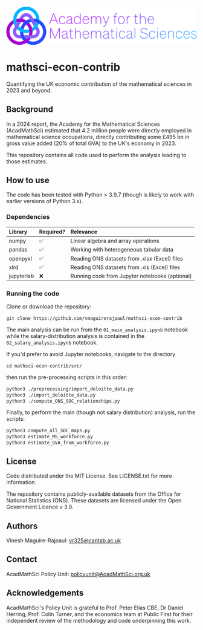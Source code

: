 ![](acadmathsci-logo.png)
# mathsci-econ-contrib
Quantifying the UK economic contribution of the mathematical sciences in 2023 and beyond.


## Background
In a 2024 report, the Academy for the Mathematical Sciences (AcadMathSci) estimated that 4.2 million people were directly employed in mathematical science occupations, directly contributing some £495 bn in gross value added (20% of total GVA) to the UK's economy in 2023. 

This repository contains all code used to perform the analysis leading to those estimates.

## How to use
The code has been tested with Python > 3.9.7 (though is likely to work with earlier versions of Python 3.x).
### Dependencies
| Library | Required? | Relevance |
| :-- | :-- | :-- |
numpy | ✅ | Linear algebra and array operations |
pandas | ✅ | Working with heterogeneous tabular data |
openpyxl | ✅ | Reading ONS datasets from .xlsx (Excel) files |
xlrd | ✅ | Reading ONS datasets from .xls (Excel) files |
jupyterlab | ❌ | Running code from Jupyter notebooks (optional) |

### Running the code
Clone or download the repository:
```
git clone https://github.com/vmaguirerajpaul/mathsci-econ-contrib
```
The main analysis can be run from the ```01_main_analysis.ipynb``` notebook while the salary-distribution analysis is contained in the ```02_salary_analysis.ipynb``` notebook.

If you'd prefer to avoid Jupyter notebooks, navigate to the directory
```
cd mathsci-econ-contrib/src/
```
then run the pre-processing scripts in this order:
```
python3 ./preprocessing/import_deloitte_data.py
python3 ./import_deloitte_data.py
python3 ./compute_ONS_SOC_relationships.py
```
Finally, to perform the main (though not salary distribution) analysis, run the scripts:
```
python3 compute_all_SOC_maps.py
python3 estimate_MS_workforce.py
python3 estimate_GVA_from_workforce.py
```
## License
Code distributed under the MIT License. See LICENSE.txt for more information.

The repository contains publicly-available datasets from the Office for National Statistics (ONS). These datasets are licensed under the Open Government Licence v 3.0.

## Authors

Vinesh Maguire-Rajpaul: <vr325@cantab.ac.uk>

## Contact
AcadMathSci Policy Unit: <policyunit@AcadMathSci.org.uk>

## Acknowledgements
AcadMathSci's Policy Unit is grateful to Prof. Peter Elias CBE, Dr Daniel Herring, Prof. Colin Turner, and the economics team at Public First for their independent review of the methodology and code underpinning this work. 
